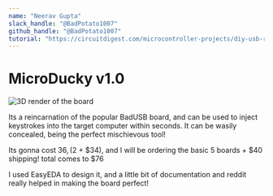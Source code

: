 ```yaml
---
name: "Neerav Gupta"
slack_handle: "@BadPotato1007"
github_handle: "@BadPotato1007"
tutorial: "https://circuitdigest.com/microcontroller-projects/diy-usb-rubber-ducky-using-attiny85"
---
```


# MicroDucky v1.0

![3D render of the board](https://cloud-mi8mbf5ic-hack-club-bot.vercel.app/0image.png)

<!-- Describe your board in 2-3 sentences. What are you making? What will it do? -->
Its a reincarnation of the popular BadUSB board, and can be used to inject keystrokes into the target computer within seconds. It can be wasily concealed, being the perfect mischievous tool! 
<!-- How much is it going to cost? -->
Its gonna cost $36, ($2 + $34), and I will be ordering the basic 5 boards + $40 shipping!
total comes to $76
<!-- Tell us a little bit about your design process. What were some challenges? What helped? ***Totally optional*** -->
I used EasyEDA to design it, and a little bit of documentation and reddit really helped in making the board perfect!
